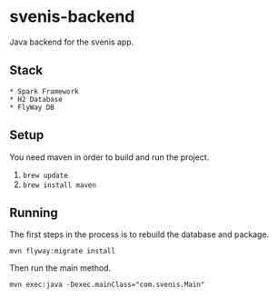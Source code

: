 svenis-backend
================

Java backend for the svenis app. 

## Stack
 	* Spark Framework
	* H2 Database
	* FlyWay DB 

## Setup
You need maven in order to build and run the project. 
1. `brew update`
2. `brew install maven`

## Running
The first steps in the process is to rebuild the database and package.
```
mvn flyway:migrate install
```

Then run the main method.
```
mvn exec:java -Dexec.mainClass="com.svenis.Main"
```  

 
